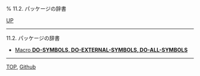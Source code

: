 % 11.2. パッケージの辞書

[UP](11.html)  

---

11.2. パッケージの辞書

- [Macro **DO-SYMBOLS, DO-EXTERNAL-SYMBOLS, DO-ALL-SYMBOLS**](11.2.do-symbols.html)

---
[TOP](index.html),  [Github](https://github.com/nptcl/npt-japanese)

